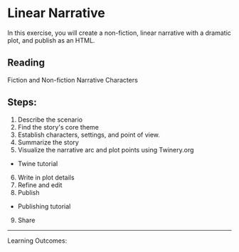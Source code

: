 # Linear Narrative

In this exercise, you will create a non-fiction, linear narrative with a dramatic plot, and publish as an HTML.

## Reading
Fiction and Non-fiction
Narrative
Characters


## Steps:

1. Describe the scenario
2. Find the story's core theme
3. Establish characters, settings, and point of view.
4. Summarize the story
5. Visualize the narrative arc and plot points using Twinery.org
  - Twine tutorial
6. Write in plot details
7. Refine and edit
8. Publish
  - Publishing tutorial 
9. Share

---

Learning Outcomes:

